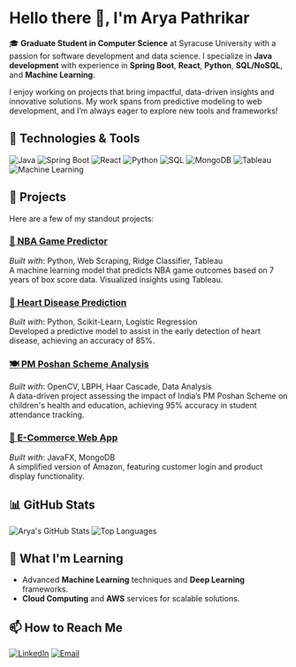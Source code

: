 # Hello there 👋, I'm Arya Pathrikar

🎓 **Graduate Student in Computer Science** at Syracuse University with a passion for software development and data science. I specialize in **Java development** with experience in **Spring Boot**, **React**, **Python**, **SQL/NoSQL**, and **Machine Learning**.

I enjoy working on projects that bring impactful, data-driven insights and innovative solutions. My work spans from predictive modeling to web development, and I’m always eager to explore new tools and frameworks!

## 🔧 Technologies & Tools
![Java](https://img.shields.io/badge/-Java-007396?style=flat&logo=java)
![Spring Boot](https://img.shields.io/badge/-Spring%20Boot-6DB33F?style=flat&logo=spring-boot)
![React](https://img.shields.io/badge/-React-61DAFB?style=flat&logo=react)
![Python](https://img.shields.io/badge/-Python-3776AB?style=flat&logo=python)
![SQL](https://img.shields.io/badge/-SQL-4479A1?style=flat&logo=mysql)
![MongoDB](https://img.shields.io/badge/-MongoDB-47A248?style=flat&logo=mongodb)
![Tableau](https://img.shields.io/badge/-Tableau-E97627?style=flat&logo=tableau)
![Machine Learning](https://img.shields.io/badge/-Machine%20Learning-FF6F00?style=flat)

## 🚀 Projects
Here are a few of my standout projects:

### [🏀 NBA Game Predictor](https://github.com/AryaPathrikar/NBA_prediction_MLProject)
*Built with*: Python, Web Scraping, Ridge Classifier, Tableau  
A machine learning model that predicts NBA game outcomes based on 7 years of box score data. Visualized insights using Tableau.

### [💉 Heart Disease Prediction](https://github.com/your-heart-disease-repo)   
*Built with*: Python, Scikit-Learn, Logistic Regression  
Developed a predictive model to assist in the early detection of heart disease, achieving an accuracy of 85%.

### [🍽️ PM Poshan Scheme Analysis](https://github.com/AryaPathrikar/AI-based-health-tracker-SIH-)
*Built with*: OpenCV, LBPH, Haar Cascade, Data Analysis  
A data-driven project assessing the impact of India’s PM Poshan Scheme on children's health and education, achieving 95% accuracy in student attendance tracking.

### [🛒 E-Commerce Web App](https://github.com/your-e-commerce-app-repo)
*Built with*: JavaFX, MongoDB  
A simplified version of Amazon, featuring customer login and product display functionality.

## 📊 GitHub Stats
![Arya's GitHub Stats](https://github-readme-stats.vercel.app/api?username=AryaPathrikar&show_icons=true&theme=radical)
![Top Languages](https://github-readme-stats.vercel.app/api/top-langs/?username=AryaPathrikar&layout=compact&theme=radical)

## 🌱 What I'm Learning
- Advanced **Machine Learning** techniques and **Deep Learning** frameworks.
- **Cloud Computing** and **AWS** services for scalable solutions.

## 📫 How to Reach Me
[![LinkedIn](https://img.shields.io/badge/-LinkedIn-0A66C2?style=flat&logo=linkedin&logoColor=white)](https://www.linkedin.com/in/arya-pathrikar/)
[![Email](https://img.shields.io/badge/-Email-D14836?style=flat&logo=gmail&logoColor=white)](mailto:aapathri@syr.edu)
